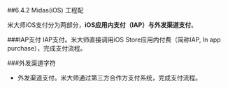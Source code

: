 ##6.4.2 Midas(iOS) 工程配

米大师iOS支付分为两部分，**iOS应用内支付（IAP）**与**外发渠道支付**。

###IAP支付
IAP支付。米大师直接调用iOS Store应用内付费（简称IAP, In app purchase），完成支付流程。

###外发渠道字符
+ 外发渠道支付。米大师通过第三方合作方支付系统，完成支付流程。